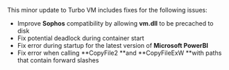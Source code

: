 This minor update to Turbo VM includes fixes for the following issues:

- Improve **Sophos** compatibility by allowing **vm.dll** to be precached to disk
- Fix potential deadlock during container start
- Fix error during startup for the latest version of **Microsoft PowerBI**
- Fix error when calling **CopyFile2 **and **CopyFileExW **with paths that contain forward slashes

 

